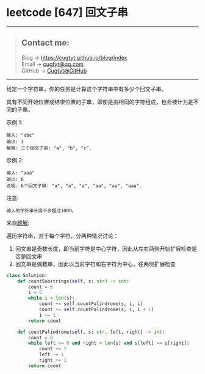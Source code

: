 # leetcode [647] 回文子串

---
> ## Contact me:
> Blog -> <https://cugtyt.github.io/blog/index>  
> Email -> <cugtyt@qq.com>  
> GitHub -> [Cugtyt@GitHub](https://github.com/Cugtyt)

---

给定一个字符串，你的任务是计算这个字符串中有多少个回文子串。

具有不同开始位置或结束位置的子串，即使是由相同的字符组成，也会被计为是不同的子串。

示例 1:
```
输入: "abc"
输出: 3
解释: 三个回文子串: "a", "b", "c".
```

示例 2:
```
输入: "aaa"
输出: 6
说明: 6个回文子串: "a", "a", "a", "aa", "aa", "aaa".
```

注意:
```
输入的字符串长度不会超过1000。
```

来自[题解](https://leetcode-cn.com/problems/palindromic-substrings/solution/dong-tai-gui-hua-yun-xing-shi-jian-11mszhong-xin-k/):

遍历字符串，对于每个字符，分两种情况讨论：

1. 回文串是奇数长度，即当前字符是中心字符，因此从左右两侧开始扩展检查是否是回文串
2. 回文串是偶数串，因此以当前字符和右字符为中心，往两侧扩展检查


``` python
class Solution:
    def countSubstrings(self, s: str) -> int:
        count = 0
        i = 0
        while i < len(s):
            count += self.countPalindrome(s, i, i)
            count += self.countPalindrome(s, i, i + 1)
            i += 1
        return count

    def countPalindrome(self, s: str, left, right) -> int:
        count = 0
        while left >= 0 and right < len(s) and s[left] == s[right]:
            count += 1
            left -= 1
            right += 1
        return count
```
